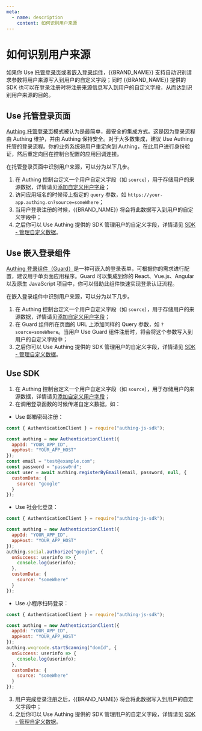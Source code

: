 ```yaml
---
meta:
  - name: description
    content: 如何识别用户来源
---
```


# 如何识别用户来源

<LastUpdated/>

如果你 Use [托管登录页](/guides/basics/authenticate-first-user/use-hosted-login-page.md)或者[嵌入登录组件](/reference/guard/)，{{BRAND_NAME}} 支持自动识别请求参数将用户来源写入到用户的自定义字段；同时 {{BRAND_NAME}} 提供的 SDK 也可以在登录注册时将注册来源信息写入到用户的自定义字段，从而达到识别用户来源的目的。

## Use 托管登录页面

[Authing 托管登录页](/guides/basics/authenticate-first-user/use-hosted-login-page.md)模式被认为是最简单，最安全的集成方式。这是因为登录流程由 Authing 维护，并由 Authing 保持安全。对于大多数集成，建议 Use Authing 托管的登录流程。你的业务系统将用户重定向到 Authing，在此用户进行身份验证，然后重定向回在控制台配置的应用回调连接。

在托管登录页面中识别用户来源，可以分为以下几步。

1. 在 Authing 控制台定义一个用户自定义字段（如 `source`），用于存储用户的来源数据，详情请见[添加自定义用户字段](/guides/users/user-defined-field/)；
2. 访问应用域名的时候带上指定的 `query` 参数，如 `https://your-app.authing.cn?source=someWhere`；
3. 当用户登录注册的时候，{{BRAND_NAME}} 将会将此数据写入到用户的自定义字段中；
4. 之后你可以 Use Authing 提供的 SDK 管理用户的自定义字段，详情请见 [SDK - 管理自定义数据](/reference/sdk-for-node/management/UsersManagementClient.md#获取自定义数据)。

## Use 嵌入登录组件

[Authing 登录组件（Guard）](/reference/guard/)是一种可嵌入的登录表单，可根据你的需求进行配置，建议用于单页面应用程序。Guard 可以集成到你的 React、Vue.js、Angular 以及原生 JavaScript 项目中，你可以借助此组件快速实现登录认证流程。

在嵌入登录组件中识别用户来源，可以分为以下几步。

1. 在 Authing 控制台定义一个用户自定义字段（如 `source`），用于存储用户的来源数据，详情请见[添加自定义用户字段](/guides/users/user-defined-field/)；
2. 在 Guard 组件所在页面的 URL 上添加同样的 Query 参数，如 `?source=someWhere`。当用户 Use Guard 组件注册时，将会将这个参数写入到用户的自定义字段中；
3. 之后你可以 Use Authing 提供的 SDK 管理用户的自定义字段，详情请见 [SDK - 管理自定义数据](/reference/sdk-for-node/management/UsersManagementClient.md#获取自定义数据)。

## Use SDK

1. 在 Authing 控制台定义一个用户自定义字段（如 `source`），用于存储用户的来源数据，详情请见[添加自定义用户字段](/guides/users/user-defined-field/)；
2. 在调用登录函数的时候传递自定义数据，如：

- Use 邮箱密码注册：

```javascript
const { AuthenticationClient } = require("authing-js-sdk");

const authing = new AuthenticationClient({
  appId: "YOUR_APP_ID",
  appHost: "YOUR_APP_HOST"
});
const email = "test@example.com";
const password = "passw0rd";
const user = await authing.registerByEmail(email, password, null, {
  customData: {
    source: "google"
  }
});
```

- Use 社会化登录：

```javascript
const { AuthenticationClient } = require("authing-js-sdk");

const authing = new AuthenticationClient({
  appId: "YOUR_APP_ID",
  appHost: "YOUR_APP_HOST"
});
authing.social.authorize("google", {
  onSuccess: userinfo => {
    console.log(userinfo);
  },
  customData: {
    source: "someWhere"
  }
});
```

- Use 小程序扫码登录：

```javascript
const { AuthenticationClient } = require("authing-js-sdk");

const authing = new AuthenticationClient({
  appId: "YOUR_APP_ID",
  appHost: "YOUR_APP_HOST"
});
authing.wxqrcode.startScanning("domId", {
  onSuccess: userinfo => {
    console.log(userinfo);
  },
  customData: {
    source: "someWhere"
  }
});
```

3. 用户完成登录注册之后，{{BRAND_NAME}} 将会将此数据写入到用户的自定义字段中；
4. 之后你可以 Use Authing 提供的 SDK 管理用户的自定义字段，详情请见 [SDK - 管理自定义数据](/reference/sdk-for-node/management/UsersManagementClient.md#获取自定义数据)。
